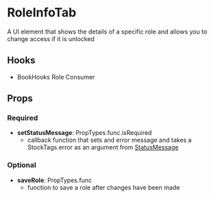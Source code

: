 # RoleInfoTab

A UI element that shows the details of a specific role and allows you to change access if it is unlocked

## Hooks

-   BookHooks Role Consumer

## Props

### Required

-   **setStatusMessage**: PropTypes.func.isRequired
    -   callback function that sets and error message and takes a StockTags.error as an argument from [StatusMessage](https://github.com/pay-theory/pay-theory-ui/tree/master/src/common/StatusMessage)

### Optional

-   **saveRole**: PropTypes.func
    -   function to save a role after changes have been made
